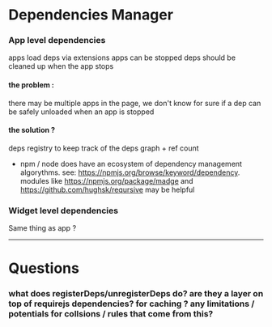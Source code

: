 # Dependencies Manager


### App level dependencies

apps load deps via extensions
apps can be stopped 
deps should be cleaned up when the app stops

#### the problem : 

there may be multiple apps in the page, 
we don't know for sure if a dep can be safely unloaded when an app is stopped

#### the solution ?

deps registry to keep track of the deps graph + ref count

- npm / node does have an ecosystem of dependency management algorythms.
  see: https://npmjs.org/browse/keyword/dependency. modules like https://npmjs.org/package/madge
  and https://github.com/hughsk/reqursive may be helpful

### Widget level dependencies

Same thing as app ?

--- 

# Questions

### what does registerDeps/unregisterDeps do? are they a layer on top of requirejs dependencies? for caching ? any limitations / potentials for collsions / rules that come from this?
